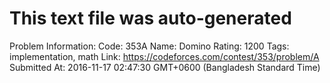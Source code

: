 # This text file was auto-generated

Problem Information:
Code: 353A
Name: Domino
Rating: 1200
Tags: implementation, math
Link: https://codeforces.com/contest/353/problem/A
Submitted At: 2016-11-17 02:47:30 GMT+0600 (Bangladesh Standard Time)